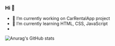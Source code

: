 ### Hi  👋


- 🔭 I’m currently working on CarRentalApp project
- 🌱 I’m currently learning HTML, CSS, JavaScript
- 
 ![Anurag's GitHub stats](https://github-readme-stats.vercel.app/api?username=ppiotrekp&show_icons=true&theme=radical)

